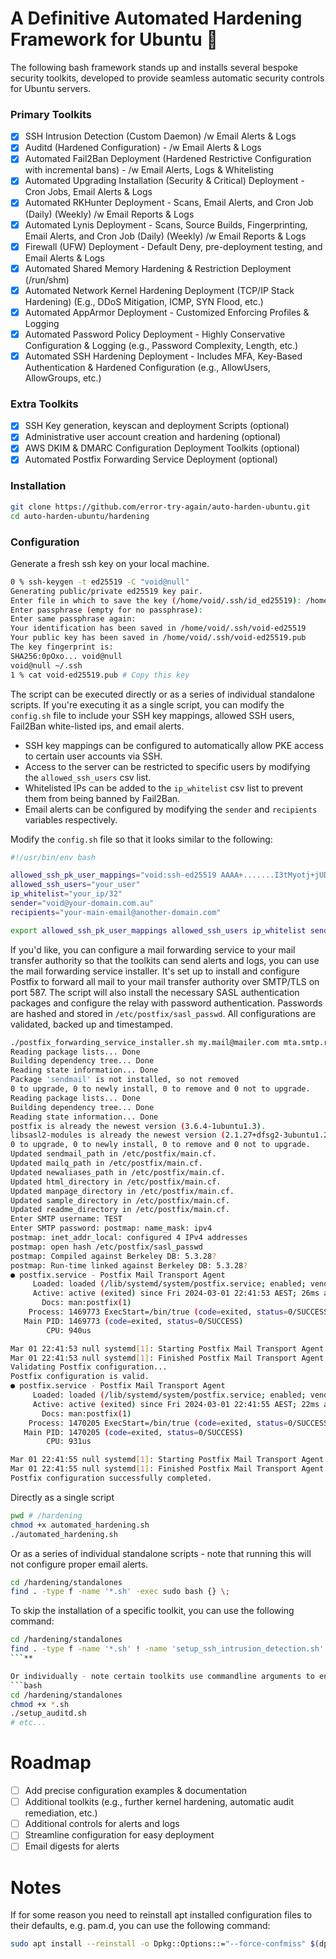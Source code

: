 # A Definitive Automated Hardening Framework for Ubuntu 🔐

The following bash framework stands up and installs several bespoke security toolkits, developed to provide seamless automatic security controls for Ubuntu servers.

### Primary Toolkits
- [x] SSH Intrusion Detection (Custom Daemon) /w Email Alerts & Logs
- [x] Auditd (Hardened Configuration) - /w Email Alerts & Logs
- [x] Automated Fail2Ban Deployment (Hardened Restrictive Configuration with incremental bans) - /w Email Alerts, Logs & Whitelisting
- [x] Automated Upgrading Installation (Security & Critical) Deployment - Cron Jobs, Email Alerts & Logs
- [x] Automated RKHunter Deployment - Scans, Email Alerts, and Cron Job (Daily) (Weekly) /w Email Reports & Logs
- [x] Automated Lynis Deployment - Scans, Source Builds, Fingerprinting, Email Alerts, and Cron Job (Daily) (Weekly) /w Email Reports & Logs
- [x] Firewall (UFW) Deployment - Default Deny, pre-deployment testing, and Email Alerts & Logs
- [x] Automated Shared Memory Hardening & Restriction Deployment (/run/shm)
- [x] Automated Network Kernel Hardening Deployment (TCP/IP Stack Hardening) (E.g., DDoS Mitigation, ICMP, SYN Flood, etc.)
- [x] Automated AppArmor Deployment - Customized Enforcing Profiles & Logging
- [x] Automated Password Policy Deployment - Highly Conservative Configuration & Logging (e.g., Password Complexity, Length, etc.)
- [x] Automated SSH Hardening Deployment - Includes MFA, Key-Based Authentication & Hardened Configuration (e.g., AllowUsers, AllowGroups, etc.)

### Extra Toolkits
- [x] SSH Key generation, keyscan and deployment Scripts (optional)
- [x] Administrative user account creation and hardening (optional)
- [x] AWS DKIM & DMARC Configuration Deployment Toolkits (optional)
- [x] Automated Postfix Forwarding Service Deployment (optional)

### Installation

```bash
git clone https://github.com/error-try-again/auto-harden-ubuntu.git
cd auto-harden-ubuntu/hardening
```

### Configuration

Generate a fresh ssh key on your local machine. 

```bash
0 % ssh-keygen -t ed25519 -C "void@null"
Generating public/private ed25519 key pair.
Enter file in which to save the key (/home/void/.ssh/id_ed25519): /home/void/.ssh/void-ed25519
Enter passphrase (empty for no passphrase):
Enter same passphrase again:
Your identification has been saved in /home/void/.ssh/void-ed25519
Your public key has been saved in /home/void/.ssh/void-ed25519.pub
The key fingerprint is:
SHA256:0pOxo... void@null
void@null ~/.ssh
1 % cat void-ed25519.pub # Copy this key
```

The script can be executed directly or as a series of individual standalone scripts. If you're executing it as a single script, you can modify the `config.sh` file to include your SSH key mappings, allowed SSH users, Fail2Ban white-listed ips, and email alerts.
- SSH key mappings can be configured to automatically allow PKE access to certain user accounts via SSH.
- Access to the server can be restricted to specific users by modifying the `allowed_ssh_users` csv list.
- Whitelisted IPs can be added to the `ip_whitelist` csv list to prevent them from being banned by Fail2Ban.
- Email alerts can be configured by modifying the `sender` and `recipients` variables respectively.

Modify the `config.sh` file so that it looks similar to the following:

```bash
#!/usr/bin/env bash

allowed_ssh_pk_user_mappings="void:ssh-ed25519 AAAA+.......I3tMyotj+jUD>"
allowed_ssh_users="your_user"
ip_whitelist="your_ip/32"
sender="void@your-domain.com.au"
recipients="your-main-email@another-domain.com"

export allowed_ssh_pk_user_mappings allowed_ssh_users ip_whitelist sender recipients
```

If you'd like, you can configure a mail forwarding service to your mail transfer authority so that the toolkits can send alerts and logs, you can use the mail forwarding service installer.
It's set up to install and configure Postfix to forward all mail to your mail transfer authority over SMTP/TLS on port 587. The script will also install the necessary SASL authentication packages and configure the relay with password authentication. Passwords are hashed and stored in `/etc/postfix/sasl_passwd`. All configurations are validated, backed up and timestamped.

```bash
./postfix_forwarding_service_installer.sh my.mail@mailer.com mta.smtp.relay.com
Reading package lists... Done
Building dependency tree... Done
Reading state information... Done
Package 'sendmail' is not installed, so not removed
0 to upgrade, 0 to newly install, 0 to remove and 0 not to upgrade.
Reading package lists... Done
Building dependency tree... Done
Reading state information... Done
postfix is already the newest version (3.6.4-1ubuntu1.3).
libsasl2-modules is already the newest version (2.1.27+dfsg2-3ubuntu1.2).
0 to upgrade, 0 to newly install, 0 to remove and 0 not to upgrade.
Updated sendmail_path in /etc/postfix/main.cf.
Updated mailq_path in /etc/postfix/main.cf.
Updated newaliases_path in /etc/postfix/main.cf.
Updated html_directory in /etc/postfix/main.cf.
Updated manpage_directory in /etc/postfix/main.cf.
Updated sample_directory in /etc/postfix/main.cf.
Updated readme_directory in /etc/postfix/main.cf.
Enter SMTP username: TEST
Enter SMTP password: postmap: name_mask: ipv4
postmap: inet_addr_local: configured 4 IPv4 addresses
postmap: open hash /etc/postfix/sasl_passwd
postmap: Compiled against Berkeley DB: 5.3.28?
postmap: Run-time linked against Berkeley DB: 5.3.28?
● postfix.service - Postfix Mail Transport Agent
     Loaded: loaded (/lib/systemd/system/postfix.service; enabled; vendor preset: enabled)
     Active: active (exited) since Fri 2024-03-01 22:41:53 AEST; 26ms ago
       Docs: man:postfix(1)
    Process: 1469773 ExecStart=/bin/true (code=exited, status=0/SUCCESS)
   Main PID: 1469773 (code=exited, status=0/SUCCESS)
        CPU: 940us

Mar 01 22:41:53 null systemd[1]: Starting Postfix Mail Transport Agent...
Mar 01 22:41:53 null systemd[1]: Finished Postfix Mail Transport Agent.
Validating Postfix configuration...
Postfix configuration is valid.
● postfix.service - Postfix Mail Transport Agent
     Loaded: loaded (/lib/systemd/system/postfix.service; enabled; vendor preset: enabled)
     Active: active (exited) since Fri 2024-03-01 22:41:55 AEST; 22ms ago
       Docs: man:postfix(1)
    Process: 1470205 ExecStart=/bin/true (code=exited, status=0/SUCCESS)
   Main PID: 1470205 (code=exited, status=0/SUCCESS)
        CPU: 931us

Mar 01 22:41:55 null systemd[1]: Starting Postfix Mail Transport Agent...
Mar 01 22:41:55 null systemd[1]: Finished Postfix Mail Transport Agent.
Postfix configuration successfully completed.
```

Directly as a single script
```bash
pwd # /hardening
chmod +x automated_hardening.sh
./automated_hardening.sh
```

Or as a series of individual standalone scripts - note that running this will not configure proper email alerts.  
```bash
cd /hardening/standalones
find . -type f -name '*.sh' -exec sudo bash {} \;
```

To skip the installation of a specific toolkit, you can use the following command: 
```bash
cd /hardening/standalones
find . -type f -name '*.sh' ! -name 'setup_ssh_intrusion_detection.sh' -exec sudo bash {} \; # Skip SSH Intrusion Detection
```**

Or individually - note certain toolkits use commandline arguments to enable email alerts and more specialized use cases.
```bash
cd /hardening/standalones
chmod +x *.sh
./setup_auditd.sh
# etc...
```

# Roadmap
- [ ] Add precise configuration examples & documentation
- [ ] Additional toolkits (e.g., further kernel hardening, automatic audit remediation, etc.)
- [ ] Additional controls for alerts and logs
- [ ] Streamline configuration for easy deployment
- [ ] Email digests for alerts

# Notes
If for some reason you need to reinstall apt installed configuration files to their defaults, e.g. pam.d, you can use the following command:

```bash
sudo apt install --reinstall -o Dpkg::Options::="--force-confmiss" $(dpkg -S /etc/pam.d/\* | cut -d ':' -f 1)
```
